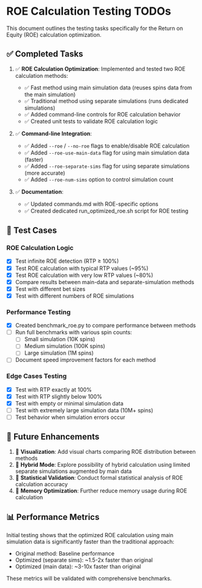 # ROE Calculation Testing TODOs

This document outlines the testing tasks specifically for the Return on Equity (ROE) calculation optimization.

## ✅ Completed Tasks

1. ✅ **ROE Calculation Optimization**: Implemented and tested two ROE calculation methods:
   - ✅ Fast method using main simulation data (reuses spins data from the main simulation)
   - ✅ Traditional method using separate simulations (runs dedicated simulations)
   - ✅ Added command-line controls for ROE calculation behavior
   - ✅ Created unit tests to validate ROE calculation logic
   
2. ✅ **Command-line Integration**:
   - ✅ Added `--roe` / `--no-roe` flags to enable/disable ROE calculation
   - ✅ Added `--roe-use-main-data` flag for using main simulation data (faster)
   - ✅ Added `--roe-separate-sims` flag for using separate simulations (more accurate)
   - ✅ Added `--roe-num-sims` option to control simulation count
   
3. ✅ **Documentation**:
   - ✅ Updated commands.md with ROE-specific options
   - ✅ Created dedicated run_optimized_roe.sh script for ROE testing

## 🧪 Test Cases

### ROE Calculation Logic

- [x] Test infinite ROE detection (RTP ≥ 100%)
- [x] Test ROE calculation with typical RTP values (~95%)
- [x] Test ROE calculation with very low RTP values (~80%)
- [x] Compare results between main-data and separate-simulation methods
- [x] Test with different bet sizes
- [x] Test with different numbers of ROE simulations

### Performance Testing

- [x] Created benchmark_roe.py to compare performance between methods
- [ ] Run full benchmarks with various spin counts:
  - [ ] Small simulation (10K spins)
  - [ ] Medium simulation (100K spins)
  - [ ] Large simulation (1M spins)
- [ ] Document speed improvement factors for each method

### Edge Cases Testing

- [x] Test with RTP exactly at 100%
- [x] Test with RTP slightly below 100%
- [x] Test with empty or minimal simulation data
- [ ] Test with extremely large simulation data (10M+ spins)
- [ ] Test behavior when simulation errors occur

## 📝 Future Enhancements

1. 📝 **Visualization**: Add visual charts comparing ROE distribution between methods
2. 📝 **Hybrid Mode**: Explore possibility of hybrid calculation using limited separate simulations augmented by main data
3. 📝 **Statistical Validation**: Conduct formal statistical analysis of ROE calculation accuracy
4. 📝 **Memory Optimization**: Further reduce memory usage during ROE calculation

## 📊 Performance Metrics

Initial testing shows that the optimized ROE calculation using main simulation data is significantly faster than the traditional approach:

- Original method: Baseline performance
- Optimized (separate sims): ~1.5-2x faster than original
- Optimized (main data): ~3-10x faster than original

These metrics will be validated with comprehensive benchmarks.